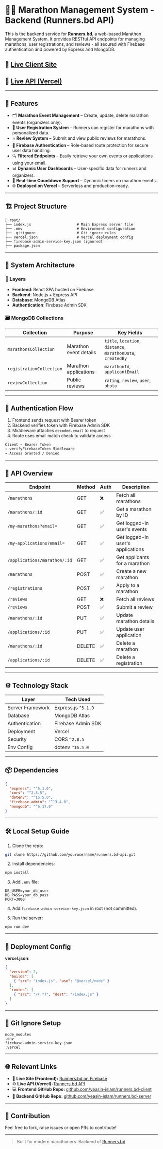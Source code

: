 # 🏃‍♂️ Marathon Management System - Backend (Runners.bd API)

This is the backend service for **Runners.bd**, a web-based Marathon Management System. It provides RESTful API endpoints for managing marathons, user registrations, and reviews - all secured with Firebase authentication and powered by Express and MongoDB.

## 🔗 [Live Client Site](https://marathon-management-syst-f546e.web.app)
## 🚀 [Live API (Vercel)](https://batch11-assignment-11-serve-side.vercel.app)

---

## 📌 Features

* 🗂 **Marathon Event Management** – Create, update, delete marathon events (organizers only).
* 📝 **User Registration System** – Runners can register for marathons with personalized data.
* ⭐ **Review System** – Submit and view public reviews for marathons.
* 🔐 **Firebase Authentication** – Role-based route protection for secure user data handling.
* 🔍 **Filtered Endpoints** – Easily retrieve your own events or applications using your email.
* 📊 **Dynamic User Dashboards** – User-specific data for runners and organizers.
* 📆 **Real-time Countdown Support** – Dynamic timers on marathon events.
* 🌐 **Deployed on Vercel** – Serverless and production-ready.

---

## 🏗️ Project Structure

```
📁 root/
├── index.js                     # Main Express server file
├── .env                         # Environment configuration
├── .gitignore                   # Git ignore rules
├── vercel.json                  # Vercel deployment config
├── firebase-admin-service-key.json (ignored)
├── package.json
```

---

## 🧠 System Architecture

### 🧱 Layers

* **Frontend**: React SPA hosted on Firebase
* **Backend**: Node.js + Express API
* **Database**: MongoDB Atlas
* **Authentication**: Firebase Admin SDK

### 🗃️ MongoDB Collections

| Collection               | Purpose                | Key Fields                                                   |
| ------------------------ | ---------------------- | ------------------------------------------------------------ |
| `marathonsCollection`    | Marathon event details | `title`, `location`, `distance`, `marathonDate`, `createdBy` |
| `registrationCollection` | Marathon applications  | `marathonId`, `applicantEmail`                               |
| `reviewCollection`       | Public reviews         | `rating`, `review`, `user`, `photo`                          |

---

## 🔐 Authentication Flow

1. Frontend sends request with Bearer token
2. Backend verifies token with Firebase Admin SDK
3. Middleware attaches `decoded.email` to request
4. Route uses email match check to validate access

```txt
Client → Bearer Token
→ verifyFirebaseToken Middleware
→ Access Granted / Denied
```

---

## 🚀 API Overview

| Endpoint                     | Method | Auth | Description                       |
| ---------------------------- | ------ | ---- | --------------------------------- |
| `/marathons`                 | GET    | ❌    | Fetch all marathons               |
| `/marathons/:id`             | GET    | ✅    | Get a marathon by ID              |
| `/my-marathons?email=`       | GET    | ✅    | Get logged-in user's events       |
| `/my-applications?email=`    | GET    | ✅    | Get logged-in user's applications |
| `/applications/marathon/:id` | GET    | ✅    | Get applicants for a marathon     |
| `/marathons`                 | POST   | ✅    | Create a new marathon             |
| `/registrations`             | POST   | ✅    | Apply to a marathon               |
| `/reviews`                   | GET    | ❌    | Fetch all reviews                 |
| `/reviews`                   | POST   | ✅    | Submit a review                   |
| `/marathons/:id`             | PUT    | ✅    | Update marathon details           |
| `/applications/:id`          | PUT    | ✅    | Update user application           |
| `/marathons/:id`             | DELETE | ✅    | Delete a marathon                 |
| `/applications/:id`          | DELETE | ✅    | Delete a registration             |

---

## ⚙️ Technology Stack

| Layer            | Tech Used           |
| ---------------- | ------------------- |
| Server Framework | Express.js `^5.1.0` |
| Database         | MongoDB Atlas       |
| Authentication   | Firebase Admin SDK  |
| Deployment       | Vercel              |
| Security         | CORS `^2.8.5`       |
| Env Config       | dotenv `^16.5.0`    |

---

## 📦 Dependencies

```json
{
  "express": "^5.1.0",
  "cors": "^2.8.5",
  "dotenv": "^16.5.0",
  "firebase-admin": "^13.4.0",
  "mongodb": "^6.17.0"
}
```

---

## 🛠️ Local Setup Guide

1. Clone the repo:

```bash
git clone https://github.com/yourusername/runners.bd-api.git
```

2. Install dependencies:

```bash
npm install
```

3. Add `.env` file:

```env
DB_USER=your_db_user
DB_PASS=your_db_pass
PORT=3000
```

4. Add `firebase-admin-service-key.json` in root (not committed).

5. Run the server:

```bash
npm run dev
```

---

## 🧪 Deployment Config

**vercel.json**:

```json
{
  "version": 2,
  "builds": [
    { "src": "index.js", "use": "@vercel/node" }
  ],
  "routes": [
    { "src": "/(.*)", "dest": "/index.js" }
  ]
}
```

---

## 🧼 Git Ignore Setup

```
node_modules
.env
firebase-admin-service-key.json
.vercel
```

---

## 🌐 Relevant Links

* 🔗 **Live Site (Frontend):** [Runners.bd on Firebase](https://marathon-management-syst-f546e.web.app)
* ⚙️ **Live API (Vercel):** [Runners.bd API](https://batch11-assignment-11-serve-side.vercel.app)
* 💻 **Frontend GitHub Repo:** [github.com/yeasin-islam/runners.bd-client](https://github.com/yeasin-islam/Runners.bd)
* 🔧 **Backend GitHub Repo:** [github.com/yeasin-islam/runners.bd-server](https://github.com/yeasin-islam/Runners.bd-server-site)


---

## 🤝 Contribution

Feel free to fork, raise issues or open PRs to contribute!

---

> Built for modern marathoners. Backend of [Runners.bd](https://marathon-management-syst-f546e.web.app)
